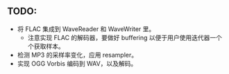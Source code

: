 ## TODO:
* 将 FLAC 集成到 WaveReader 和 WaveWriter 里。
	* 注意实现 FLAC 的解码器，要做好 buffering 以便于用户使用迭代器一个个获取样本。
* 检测 MP3 的采样率变化，应用 resampler。
* 实现 OGG Vorbis 编码到 WAV，以及解码。
